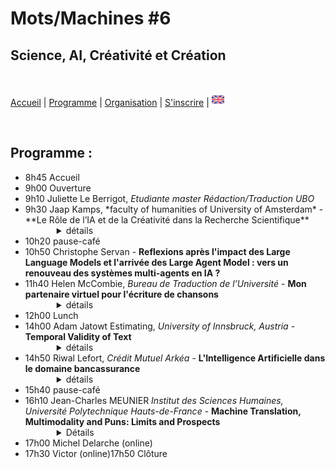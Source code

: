 # Mots/Machines #6 
## Science, AI, Créativité et Création

<br>

[Accueil](https://motsmachines.github.io/2024/fr) | [Programme](https://motsmachines.github.io/2024/fr/program) | [Organisation](https://motsmachines.github.io/2024/fr/orga) | [S'inscrire](https://motsmachines.github.io/2024/fr/registration) | [<img src="EN.png" width="20">](https://motsmachines.github.io/2024/en/program)

<br>

## Programme :

<ul>
<li>8h45 Accueil</li>
<li>9h00 Ouverture</li>
<li>9h10 Juliette Le Berrigot, <i>Etudiante master Rédaction/Traduction UBO</i></li>
<li>9h30 Jaap Kamps, *faculty of humanities of University of Amsterdam* - **Le Rôle de l’IA et de la Créativité dans la Recherche Scientifique**
        <details style="margin-left:50px"><summary> détails </summary>
                <b>Résumé:</b> <br> La créativité et la création sont généralement considérées comme l’opposé de la rigueur scientifique. Le contexte de la justification scientifique se caractérise par des règles très strictes, guidées par une logique formelle et une méthodologie rigoureuse. Le contexte de la découverte est cependant beaucoup plus libre : selon l'éminent philosophe Karl Popper, il est préférable de le laisser à la psychologie. Alors que la logique dominait l’Intelligence Artificielle (IA) classique, les progrès révolutionnaires récents concernent les modèles d’IA qui excellent dans la génération, la création et la créativité. Quels sont les rôles de ces modèles d’IA dans la recherche scientifique ? Quelle force et quels enjeux ont ces modèles dans ce contexte, connus pour « halluciner » et présenter des biais de confirmation ? Alors que les modèles antérieurs se concentraient sur le contexte de la justification scientifique, ces modèles peuvent-ils jouer un rôle dans le contexte de la découverte scientifique ? Et comment cela change-t-il la répartition des rôles et des tâches entre le chercheur humain et l’assistant de modèles d’IA ?
                <br><br><b>Biographie :</b><br>
Dr. Kamps a obtenu un doctorat en intelligence artificielle « logique » à l’Université d’Amsterdam. Il est co-fondateur du groupe Recherche d'Information, (RI) de l’Université d’Amsterdam et de son groupe Traitement du Langage Naturel (TALN). Il a travaillé sur un large éventail de sujets allant de l'RI centrée sur l'utilisateur à celle centrée sur le système, y compris des travaux pionniers sur la récupération structurée de documents et sur le classement neuronal. Il a travaillé dans de nombreux domaines de la TALN, notamment des travaux pionniers sur l'analyse des sentiments, ainsi que sur la modélisation du langage et la génération de texte. Les intérêts actuels portent sur « l'IA pour le bien social » en travaillant sur de nouveaux outils d'accès au patrimoine culturel et aux données politiques, et en développant des modèles neuronaux explicables et interprétables pour la recherche et la recommandation, ainsi que des moyens d'ouvrir les articles scientifiques et les informations gouvernementales aux profanes et aux citoyens. , et les journalistes.

Il a publié plus de 450 articles dans toutes les grandes conférences et revues, consultables sur http://e.humanities.uva.nl/ ; https://scholar.google.com/citations?user=bWlQ2uEAAAAJ ; http://dl.acm.org/author_page.cfm?id=81100034443 ; ou d'autres référentiels.
</details> </li>
<li>10h20 pause-café</li>
<li>10h50 Christophe Servan - <strong>Reflexions après l'impact des Large Language Models et l'arrivée des Large Agent Model : vers un renouveau des systèmes multi-agents en IA ?</strong></li>
<li>11h40 Helen McCombie, <em>Bureau de Traduction de l’Université</em>  - <b>Mon partenaire virtuel pour l'écriture de chansons</b>
        <details style="margin-left:50px"><summary> détails </summary>
                <b>Résumé:</b> <br> J'explore certaines façons dont les outils numériques peuvent créer, assister et inspirer l'écriture de paroles de chansons en présentant quelques exemples d'outils de traitement du langage spécifiques à cette activité et quelques expériences utilisant des LLMs formés de façon générique.

De nombreux styles de chansons imposent des contraintes au texte lyrique nécessaire, notamment en termes de choix des mots, y compris la sélection de rimes adaptées au contexte du sujet, et le respect des schémas d'accentuation dictés par la musique ou les lignes de texte existantes. 
Bien que les outils numériques puissent contribuer à ces aspects, la rédaction en gros d'ensembles complets de paroles par des outils basés sur le LLM crée un paradoxe. La nature générique des réponses tend à produire des paroles dépourvues des spécificités qui, autrement, ajouteraient de la relativité, de la plausibilité et de la mémorabilité. En utilisant Chat GPT, j'ai testé des requêtes qui pourraient canaliser les résultats de LLM vers quelque chose de moins générique.

Les auteurs-compositeurs accueillent les outils d'IA avec un enthousiasme variable. Je fais un tour d'horizon des impressions recueillies au sein d'une communauté d'auteurs-compositeurs en ligne. 

Enfin, j'examine quelques exemples d'applications interactives et commerciales.
                <br><br><b>Biographie :</b><br>
Helen McCombie works at the university translation bureau where she specialises in scientific text revision.  She is also an amateur musician.
</details> </li>


<li>12h00 Lunch</li>
<li>14h00 Adam Jatowt Estimating, <i>University of Innsbruck, Austria</i> - <b>Temporal Validity of Text</b>
        <details style="margin-left:50px"><summary> détails </summary>
                <b>Résumé:</b><br>
        Il est important de savoir si les informations sont encore valables ou non pour diverses applications en aval, notamment les systèmes de recommandation, la recherche d'informations et le suivi de l'état de l'utilisateur sur les microblogs et via les conversations des chatbots. Il est également utile de comprendre en profondeur l'histoire en suivant les informations implicites sur la durée des activités des protagonistes et des événements impliqués. Cependant, ce type d'inférence est encore difficile pour les machines car il nécessite généralement des connaissances et des raisonnements temporels. Nous proposons et étudions une série de nouvelles tâches liées au raisonnement par le bon sens temporel, telles que l'estimation de la validité temporelle, la réévaluation de la validité temporelle et la prédiction du changement de validité temporelle d'un texte d'entrée en fonction d'un contexte de suivi. En substance, ces tâches nécessitent de déterminer si les actions exprimées dans le texte sont toujours en cours ou ont été achevées, et donc si la description de leur contenu reste valide ou est plutôt devenue obsolète, soit en raison du temps écoulé, soit en raison de l'apport d'un contexte supplémentaire. En outre, nous discutons également de plusieurs nouveaux ensembles de données que nous avons construits pour tester les LLMs et les modèles de NLP en général en ce qui concerne l'estimation de la validité temporelle et le raisonnement.
                <br><br><b>Biographie :</b><br>
                Adam Jatowt est professeur titulaire au département d'informatique de l'université d'Innsbruck, en Autriche. Il est également directeur adjoint du Digital Science Center et directeur adjoint du Research Center Digital Humanities à l'université d'Innsbruck. Adam a obtenu son doctorat en sciences et technologies de l'information à l'université de Tokyo en 2005. Il a ensuite travaillé à l'université de Kyoto pendant 14 ans, d'abord en tant qu'assistant, puis en tant que professeur associé. Ses recherches se situent à l'intersection du traitement du langage naturel, de la recherche d'informations et de l'intelligence artificielle. Adam fait partie du comité de rédaction des revues IP&M, JASIST, IJDL et JIIS. Il est également membre senior du comité de rédaction des conférences SIGIR, WSDM, CIKM, ECIR, SIGIR-AP et JCDL. Il a reçu le prix de recherche Friedrich Wilhelm Bessel de la société Humboldt et la bourse d'excellence internationale de l'Institut de technologie de Karlsruhe (KIT).
        </details> </li>
        
<li>14h50 Riwal Lefort, <i>Crédit Mutuel Arkéa</i> - <b>L'Intelligence Artificielle dans le domaine bancassurance</b>
        <details style="margin-left:50px"><summary> détails </summary>
                <b>Résumé:</b> <br> Du traitement d'image au traitement des données textuelles, en passant par l'analyse des libellés de transactions bancaires, nous présenterons un grand nombre de cas d'usage de la bancassurance. Nous présenterons les spécificités et le déroulé d'un projet d'IA dans ce domaine très contraint par la réglementation. Nous évoquerons également comment se passe l'adoption des IA génératives.
                <br><br><b>Biographie :</b><br>
Après 10 ans de recherche académique en Machine Learning pour la vision par ordinateur, la bioinformatique ou encore l'acoustique sous marine, Riwal LEFORT est recruté en 2017 au Crédit Mutuel Arkéa (CMA) pour développer l'Intelligence Artificielle (IA) dans le groupe. Son activité au CMA porte sur le montage et le suivi des projets d'IA mais, de plus, il participe aux formations internes en IA et il contribue à formaliser les projets d'IA (procédures et protocoles).
</details> </li>

<li>15h40 pause-café</li>
<li>16h10 Jean-Charles MEUNIER <i>Institut des Sciences Humaines, Université Polytechnique Hauts-de-France</i> - <b>Machine Translation, Multimodality and Puns: Limits and Prospects</b>
        <details style="margin-left:50px"><summary> Détails </summary>
                <b>Abstract:</b> <br> Les traductions assistées par ordinateur ayant pour objectif principal de transmettre le sens plutôt que le son, la traduction de textes comportant des jeux de mots constitue un véritable défi. La difficulté est d'autant plus grande lorsque les jeux de mots s'appuient sur d'autres modes, comme l'image dans le cas du sous-titrage. Comme l'a montré Adrián Fuentes-Luque dans le cas des films des Marx Brothers, par exemple, l'humour repose sur la simultanéité de l'image avec le jeu de mots traduit. Ces obstacles seront examinés dans le cadre de l'étude de cas du court métrage d'animation en stop-motion Grocery Store Wars. Le film utilise la connaissance qu'a le public de la célèbre saga Star Wars, en particulier l'opposition entre un côté lumineux et un côté obscur, pour dénoncer l'utilisation d'organismes génétiquement modifiés et promouvoir la consommation d'aliments biologiques. Les traductions automatiques effectuées par DeepL et ChatGPT seront comparées aux traductions humaines effectuées par des étudiants et par le présentateur lui-même. Cette comparaison servira non seulement à démontrer les limites de la traduction automatique, mais aussi à suggérer des développements futurs.
                <br><br><b>Bio :</b><br> Jean-Charles Meunier enseigne la langue anglaise et la culture anglophone, ainsi que la traduction et la traductologie, à l’Université Polytechnique Hauts-de-France à Valenciennes. Il a publié plusieurs articles sur la traduction de chanson, plus spécifiquement sur les chansons de Bob Dylan traduites en français. Sa thèse de doctorat, Multimodal Refractions of Bob Dylan in French Covers (Les Réfractions multimodales de Bob Dylan dans les reprises chantées en français), explore les traductions françaises des chansons de Bob Dylan, de 1964 à 2023, par le prisme de la multimodalité. Il s’agit de prendre en compte non seulement le texte mais aussi la voix, la musique et le travail fait en studio, afin de comprendre comment ces différentes ressources sémiotiques convergent pour créer du sens. L’étude, souvent comparative, des traductions permet d’observer la perméabilité entre ces différentes modes dans le processus de traduction, tout en prenant en compte le contexte de création de l’œuvre source et celui de l’œuvre cible.
</details> </li>
<li>17h00 Michel Delarche (online)</li>
<li>17h30 Victor (online)17h50 Clôture</li>
</ul>
